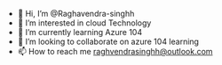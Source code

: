 - 👋 Hi, I’m @Raghavendra-singhh
- 👀 I’m interested in cloud Technology
- 🌱 I’m currently learning Azure 104
- 💞️ I’m looking to collaborate on azure 104 learning
- 📫 How to reach me raghvendrasinghh@outlook.com

<!---
Raghavendra-singhh/Raghavendra-singhh is a ✨ special ✨ repository because its `README.md` (this file) appears on your GitHub profile.
You can click the Preview link to take a look at your changes.
--->
